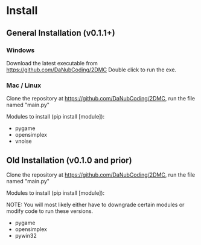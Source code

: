 # Install

## General Installation (v0.1.1+)

### Windows

Download the latest executable from <https://github.com/DaNubCoding/2DMC>
Double click to run the exe.

### Mac / Linux

Clone the repository at <https://github.com/DaNubCoding/2DMC>, run the file named "main.py"

Modules to install (pip install [module]):

- pygame
- opensimplex
- vnoise

## Old Installation (v0.1.0 and prior)

Clone the repository at <https://github.com/DaNubCoding/2DMC>, run the file named "main.py"

Modules to install (pip install [module]):

NOTE: You will most likely either have to downgrade certain modules or modify code to run these versions.

- pygame
- opensimplex
- pywin32
